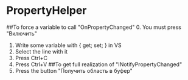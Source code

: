 # PropertyHelper
##To force a variable to call "OnPropertyChanged"
0. You must press "Включить"
1. Write some variable with { get; set; } in VS
2. Select the line with it
3. Press Ctrl+C
4. Press Ctrl+V
##To get full realization of "INotifyPropertyChanged"
1. Press the button "Получить область в буфер"
